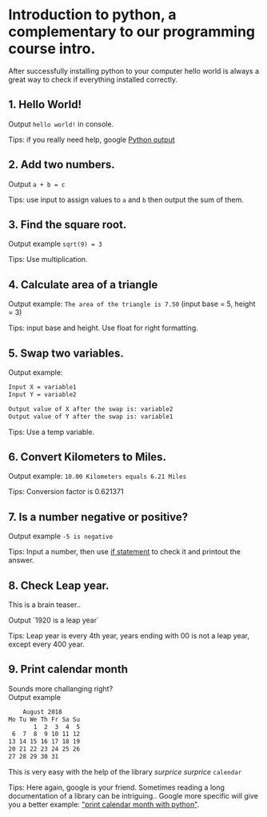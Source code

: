 # Introduction to python, a complementary to our programming course intro.

After successfully installing python to your computer hello world is always a great way to check if everything installed correctly.

## 1. Hello World!
Output `hello world!` in console.  

Tips: if you really need help, google [Python output](http://lmgtfy.com/?q=Python+output)

## 2. Add two numbers.
Output `a + b = c`

Tips: use input to assign values to `a` and `b` then output the sum of them.

## 3. Find the square root.

Output example `sqrt(9) = 3`

Tips: Use multiplication.

## 4. Calculate area of a triangle

Output example: `The area of the triangle is 7.50` (input base = 5, height = 3)

Tips: input base and height. Use float for right formatting.

## 5. Swap two variables.

Output example: 
```bash
Input X = variable1
Input Y = variable2

Output value of X after the swap is: variable2
Output value of Y after the swap is: variable1
```
Tips: Use a temp variable.

## 6. Convert Kilometers to Miles.
Output example: `10.00 Kilometers equals 6.21 Miles`

Tips: Conversion factor is 0.621371

## 7. Is a number negative or positive?
Output example `-5 is negative`

Tips: Input a number, then use [if statement](http://anh.cs.luc.edu/handsonPythonTutorial/ifstatements.html) to check it and printout the answer.

## 8. Check Leap year.
This is a brain teaser..

Output ´1920 is a leap year´

Tips: Leap year is every 4th year, years ending with 00 is not a leap year, except every 400 year.

## 9. Print calendar month
Sounds more challanging right?  
Output example
```bash
    August 2018
Mo Tu We Th Fr Sa Su
       1  2  3  4  5
 6  7  8  9 10 11 12
13 14 15 16 17 18 19
20 21 22 23 24 25 26
27 28 29 30 31
```
This is very easy with the help of the library *surprice surprice* `calendar`

Tips: Here again, google is your friend. Sometimes reading a long documentation of a library can be intriguing..
Google more specific will give you a better example: ["print calendar month with python"](https://www.tutorialspoint.com/How-to-print-calendar-for-a-month-in-Python).
